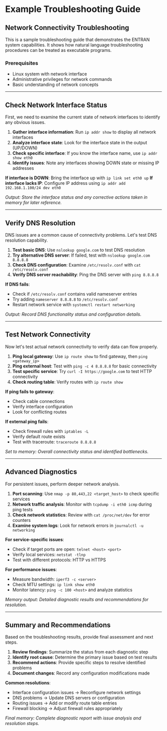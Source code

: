 # Example Troubleshooting Guide

## Network Connectivity Troubleshooting

This is a sample troubleshooting guide that demonstrates the ENTRAN system capabilities. It shows how natural language troubleshooting procedures can be treated as executable programs.

### Prerequisites

- Linux system with network interface
- Administrative privileges for network commands
- Basic understanding of network concepts

---

## Check Network Interface Status

First, we need to examine the current state of network interfaces to identify any obvious issues.

1. **Gather interface information**: Run `ip addr show` to display all network interfaces
2. **Analyze interface state**: Look for the interface state in the output (UP/DOWN)
3. **Check specific interface**: If you know the interface name, use `ip addr show eth0`
4. **Identify issues**: Note any interfaces showing DOWN state or missing IP addresses

**If interface is DOWN**: Bring the interface up with `ip link set eth0 up`
**If interface lacks IP**: Configure IP address using `ip addr add 192.168.1.100/24 dev eth0`

_Output: Store the interface status and any corrective actions taken in memory for later reference._

---

## Verify DNS Resolution

DNS issues are a common cause of connectivity problems. Let's test DNS resolution capability.

1. **Test basic DNS**: Use `nslookup google.com` to test DNS resolution
2. **Try alternative DNS server**: If failed, test with `nslookup google.com 8.8.8.8`
3. **Check DNS configuration**: Examine `/etc/resolv.conf` with `cat /etc/resolv.conf`
4. **Verify DNS server reachability**: Ping the DNS server with `ping 8.8.8.8`

**If DNS fails**:

- Check if `/etc/resolv.conf` contains valid nameserver entries
- Try adding `nameserver 8.8.8.8` to `/etc/resolv.conf`
- Restart network service with `systemctl restart networking`

_Output: Record DNS functionality status and configuration details._

---

## Test Network Connectivity

Now let's test actual network connectivity to verify data can flow properly.

1. **Ping local gateway**: Use `ip route show` to find gateway, then `ping <gateway_ip>`
2. **Ping external host**: Test with `ping -c 4 8.8.8.8` for basic connectivity
3. **Test specific service**: Try `curl -I https://google.com` to test HTTP connectivity
4. **Check routing table**: Verify routes with `ip route show`

**If ping fails to gateway**:

- Check cable connections
- Verify interface configuration
- Look for conflicting routes

**If external ping fails**:

- Check firewall rules with `iptables -L`
- Verify default route exists
- Test with traceroute: `traceroute 8.8.8.8`

_Set to memory: Overall connectivity status and identified bottlenecks._

---

## Advanced Diagnostics

For persistent issues, perform deeper network analysis.

1. **Port scanning**: Use `nmap -p 80,443,22 <target_host>` to check specific services
2. **Network traffic analysis**: Monitor with `tcpdump -i eth0 icmp` during ping tests
3. **Check network statistics**: Review with `cat /proc/net/dev` for error counters
4. **Examine system logs**: Look for network errors in `journalctl -u networking`

**For service-specific issues**:

- Check if target ports are open: `telnet <host> <port>`
- Verify local services: `netstat -tlnp`
- Test with different protocols: HTTP vs HTTPS

**For performance issues**:

- Measure bandwidth: `iperf3 -c <server>`
- Check MTU settings: `ip link show eth0`
- Monitor latency: `ping -c 100 <host>` and analyze statistics

_Memory output: Detailed diagnostic results and recommendations for resolution._

---

## Summary and Recommendations

Based on the troubleshooting results, provide final assessment and next steps.

1. **Review findings**: Summarize the status from each diagnostic step
2. **Identify root cause**: Determine the primary issue based on test results
3. **Recommend actions**: Provide specific steps to resolve identified problems
4. **Document changes**: Record any configuration modifications made

**Common resolutions**:

- Interface configuration issues → Reconfigure network settings
- DNS problems → Update DNS servers or configuration
- Routing issues → Add or modify route table entries
- Firewall blocking → Adjust firewall rules appropriately

_Final memory: Complete diagnostic report with issue analysis and resolution steps._
